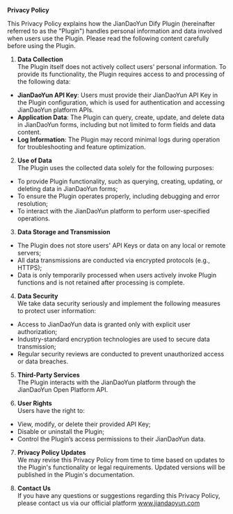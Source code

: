**Privacy Policy**

This Privacy Policy explains how the JianDaoYun Dify Plugin (hereinafter referred to as the "Plugin") handles personal information and data involved when users use the Plugin. Please read the following content carefully before using the Plugin.

1. **Data Collection**  
The Plugin itself does not actively collect users' personal information. To provide its functionality, the Plugin requires access to and processing of the following data:

- **JianDaoYun API Key**: Users must provide their JianDaoYun API Key in the Plugin configuration, which is used for authentication and accessing JianDaoYun platform APIs.  
- **Application Data**: The Plugin can query, create, update, and delete data in JianDaoYun forms, including but not limited to form fields and data content.  
- **Log Information**: The Plugin may record minimal logs during operation for troubleshooting and feature optimization.

2. **Use of Data**  
The Plugin uses the collected data solely for the following purposes:

- To provide Plugin functionality, such as querying, creating, updating, or deleting data in JianDaoYun forms;  
- To ensure the Plugin operates properly, including debugging and error resolution;  
- To interact with the JianDaoYun platform to perform user-specified operations.

3. **Data Storage and Transmission**  
- The Plugin does not store users' API Keys or data on any local or remote servers;  
- All data transmissions are conducted via encrypted protocols (e.g., HTTPS);  
- Data is only temporarily processed when users actively invoke Plugin functions and is not retained after processing is complete.

4. **Data Security**  
We take data security seriously and implement the following measures to protect user information:

- Access to JianDaoYun data is granted only with explicit user authorization;  
- Industry-standard encryption technologies are used to secure data transmission;  
- Regular security reviews are conducted to prevent unauthorized access or data breaches.

5. **Third-Party Services**  
The Plugin interacts with the JianDaoYun platform through the JianDaoYun Open Platform API.

6. **User Rights**  
Users have the right to:

- View, modify, or delete their provided API Key;  
- Disable or uninstall the Plugin;  
- Control the Plugin’s access permissions to their JianDaoYun data.

7. **Privacy Policy Updates**  
We may revise this Privacy Policy from time to time based on updates to the Plugin's functionality or legal requirements. Updated versions will be published in the Plugin's documentation.

8. **Contact Us**  
If you have any questions or suggestions regarding this Privacy Policy, please contact us via our official platform www.jiandaoyun.com
